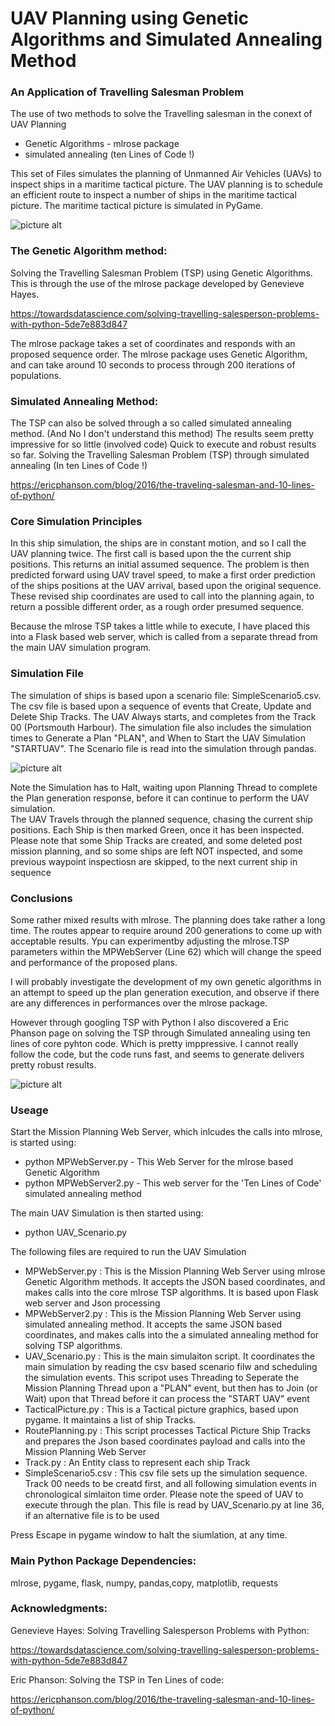 # UAV Planning using Genetic Algorithms and Simulated Annealing Method #

### An Application of Travelling Salesman Problem ###
The use of two methods  to solve the Travelling salesman in the conext of UAV Planning 
* Genetic Algorithms  - mlrose package
* simulated annealing (ten Lines of Code !)

This set of Files simulates the planning of Unmanned Air Vehicles (UAVs) to inspect ships in a maritime tactical picture.  The UAV planning is to schedule an efficient route to inspect a number of ships in the maritime tactical picture. The maritime tactical picture is simulated in PyGame. 

![picture alt](https://github.com/JulesVerny/GeneticUAVPlanning/blob/master/Typical_Route.png "UAV Planning")


### The Genetic Algorithm method: ###
Solving the Travelling Salesman Problem (TSP) using Genetic Algorithms. This is through the use of the mlrose package developed by Genevieve Hayes.

https://towardsdatascience.com/solving-travelling-salesperson-problems-with-python-5de7e883d847

The mlrose package takes a set of coordinates and responds with an proposed sequence order. The mlrose package uses Genetic Algorithm, and can take around 10 seconds to process through 200 iterations of populations.

### Simulated Annealing Method: ###
The TSP can also be solved through a so called simulated annealing method. (And No I don't understand this method) The results seem pretty impressive for so little (involved code) Quick to execute and robust results so far.   Solving the Travelling Salesman Problem (TSP) through  simulated annealing (In ten Lines of Code !)

https://ericphanson.com/blog/2016/the-traveling-salesman-and-10-lines-of-python/

### Core Simulation Principles ###
In this ship simulation, the ships are in constant motion, and so I call the UAV planning twice. The first call is based upon the the current ship positions. This returns an initial assumed sequence. The problem is then predicted forward using UAV travel speed, to make a first order prediction of the ships positions at the UAV arrival, based upon the original sequence.  These revised ship coordinates are used to call into the planning again, to return a possible different order, as a rough order presumed sequence.      

Because the mlrose TSP takes a little while to execute, I have placed this into a Flask based web server, which is called from a separate thread from the main UAV simulation program.   

### Simulation File ###
The simulation of ships is based upon a scenario file: SimpleScenario5.csv.   The csv file is based upon a sequence of events that Create, Update and Delete Ship Tracks. The UAV Always starts, and completes from the Track 00 (Portsmouth Harbour).  The simulation file also includes the simulation times to Generate a Plan "PLAN", and When to Start the UAV Simulation "STARTUAV". The Scenario file is read into the simulation through pandas.  

![picture alt](https://github.com/JulesVerny/GeneticUAVPlanning/blob/master/ScenarioFileImage.PNG "Scenario File")

Note the Simulation has to Halt, waiting upon Planning Thread to complete the Plan generation response, before it can continue to perform the UAV simulation.  
The UAV Travels through the planned sequence, chasing the current ship positions. Each Ship is then marked Green, once it has been inspected.  Please note that some Ship Tracks are created, and some deleted post mission planning, and so some ships are left NOT inspected, and some previous waypoint inspectiosn are skipped, to the next current ship in sequence 
### Conclusions ###
Some rather mixed results with mlrose. The planning does take rather a long time. The routes appear to require around 200 generations to come up with acceptable results. Ypu can experimentby adjusting the mlrose.TSP parameters within the MPWebServer (Line 62) which will change the speed and performance of the proposed plans. 

I will probably investigate the development of my own genetic algorithms in an attempt to speed up the plan generation execution, and observe if there are any differences in performances over the mlrose package. 

However through googling TSP with Python I also discovered a Eric Phanson page on solving the TSP through Simulated annealing using ten lines of core pyhton code. Which is pretty imppressive.  I cannot really follow the code, but the code runs fast, and seems to generate delivers pretty robust results. 

![picture alt](https://github.com/JulesVerny/GeneticUAVPlanning/blob/master/TypicalRoute2.PNG "Plan with Anealing")

### Useage ###
Start the Mission Planning Web Server, which inlcudes the calls into mlrose,  is started using:
  * python MPWebServer.py     - This Web Server for the mlrose based Genetic Algorithm
  * python MPWebServer2.py    - This web server for the 'Ten Lines of Code' simulated annealing method

The main UAV Simulation is then started using:
  * python UAV_Scenario.py

The following files are required to run the UAV Simulation
* MPWebServer.py     : This is the Mission Planning Web Server using mlrose Genetic Algorithm methods. It accepts the JSON based coordinates, and makes calls into the core mlrose TSP algorithms. It is based upon Flask web server and Json processing
* MPWebServer2.py     : This is the Mission Planning Web Server using simulated annealing method. It accepts the same JSON based coordinates, and makes calls into the a simulated annealing method for solving TSP algorithms. 
* UAV_Scenario.py  : This is the main simulaiton script.  It coordinates the main simulation by reading the csv based scenario filw and scheduling the simulation events. This scripot uses Threading to Seperate the Mission Planning Thread upon  a "PLAN" event, but then has to Join (or Wait) upon that Thread before it can process the "START UAV" event
* TacticalPicture.py   : This is a Tactical picture graphics, based upon pygame. It maintains a list of ship Tracks. 
* RoutePlanning.py  : This script processes Tactical Picture Ship Tracks and prepares the Json based coordinates payload and calls into the Mission Planning Web Server
* Track.py  : An Entity class to represent each ship Track
* SimpleScenario5.csv  : This csv file sets up the simulation sequence. Track 00 needs to be creatd first, and all following simulation events in chronological simlaiton time order. Please note the speed of UAV to execute through the plan. This file is read by UAV_Scenario.py at line 36, if an alternative file is to be used 

Press Escape in pygame window to halt the siumlation, at any time.

### Main Python Package Dependencies: ###
mlrose, pygame, flask, numpy, pandas,copy,  matplotlib, requests

### Acknowledgments: ###
Genevieve Hayes:  Solving Travelling Salesperson Problems with Python: 

https://towardsdatascience.com/solving-travelling-salesperson-problems-with-python-5de7e883d847

Eric Phanson: Solving the TSP in Ten Lines of code:

https://ericphanson.com/blog/2016/the-traveling-salesman-and-10-lines-of-python/

